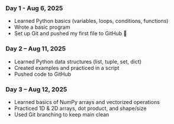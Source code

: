 ### Day 1 - Aug 6, 2025
- Learned Python basics (variables, loops, conditions, functions)
- Wrote a basic program
- Set up Git and pushed my first file to GitHub 🚀

### Day 2 – Aug 11, 2025
- Learned Python data structures (list, tuple, set, dict)
- Created examples and practiced in a script
- Pushed code to GitHub

### Day 3 – Aug 12, 2025
- Learned basics of NumPy arrays and vectorized operations
- Practiced 1D & 2D arrays, dot product, and shape/size
- Used Git branching to keep main clean


